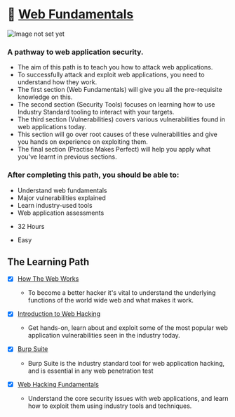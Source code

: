 # 🔰 [Web Fundamentals](https://tryhackme.com/path-action/web/join)

![Image not set yet](https://assets.tryhackme.com/img/paths/web.jpg)

### A pathway to web application security.
- The aim of this path is to teach you how to attack web applications. 
- To successfully attack and exploit web applications, you need to understand how they work. 
- The first section (Web Fundamentals) will give you all the pre-requisite knowledge on this. 
- The second section (Security Tools) focuses on learning how to use Industry Standard tooling to interact with your targets. 
- The third section (Vulnerabilities) covers various vulnerabilities found in web applications today. 
- This section will go over root causes of these vulnerabilities and give you hands on experience on exploiting them.
- The final section (Practise Makes Perfect) will help you apply what you've learnt in previous sections.

### After completing this path, you should be able to:
*   Understand web fundamentals
*   Major vulnerabilities explained
*   Learn industry-used tools
*   Web application assessments

- 32 Hours

- Easy

## The Learning Path

- [x] [How The Web Works](how%20the%20web%20works)
  - To become a better hacker it's vital to understand the underlying functions of the world wide web and what makes it work.

- [x] [Introduction to Web Hacking](Introduction%20to%20Web%20Hacking)
  - Get hands-on, learn about and exploit some of the most popular web application vulnerabilities seen in the industry today.

- [x] [Burp Suite](Burp%20Suite)
  - Burp Suite is the industry standard tool for web application hacking, and is essential in any web penetration test

- [x] [Web Hacking Fundamentals](Web%20Hacking%20Fundamentals)
  - Understand the core security issues with web applications, and learn how to exploit them using industry tools and techniques.

    
